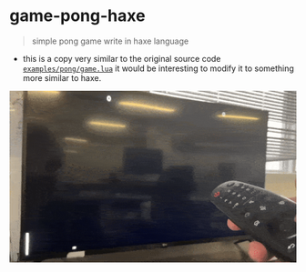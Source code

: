 # game-pong-haxe
> simple pong game write in haxe language

 * this is a copy very similar to the original source code [`examples/pong/game.lua`](https://github.com/gamelly/gly-engine/blob/main/examples/pong/game.lua) it would be interesting to modify it to something more similar to haxe.

![demo](https://github.com/RodrigoDornelles/RodrigoDornelles/blob/master/media/ginga-pong.gif)
